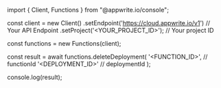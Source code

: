 import { Client, Functions } from "@appwrite.io/console";

const client = new Client()
    .setEndpoint('https://cloud.appwrite.io/v1') // Your API Endpoint
    .setProject('&lt;YOUR_PROJECT_ID&gt;'); // Your project ID

const functions = new Functions(client);

const result = await functions.deleteDeployment(
    '<FUNCTION_ID>', // functionId
    '<DEPLOYMENT_ID>' // deploymentId
);

console.log(result);
